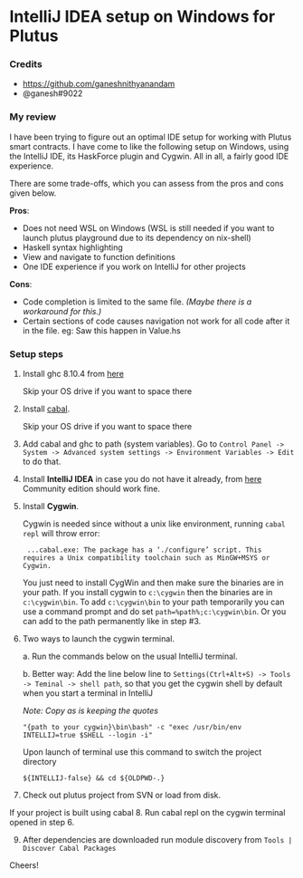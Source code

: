 # IntelliJ IDEA setup on Windows for Plutus

### Credits
- https://github.com/ganeshnithyanandam
- @ganesh#9022

### My review
I have been trying to figure out an optimal IDE setup for working with Plutus smart contracts. I have come to like the following setup on Windows, using the IntelliJ IDE, its HaskForce plugin and Cygwin. All in all, a fairly good IDE experience. 

There are some trade-offs, which you can assess from the pros and cons given below.

**Pros**: 
   - Does not need WSL on Windows (WSL is still needed if you want to launch plutus playground due to its dependency on nix-shell) 
   -  Haskell syntax highlighting
   - View and navigate to function definitions
   - One IDE experience if you work on IntelliJ for other projects

**Cons**:
   - Code completion is limited to the same file. _(Maybe there is a workaround for this.)_
   - Certain sections of code causes navigation not work for all code after it in the file. eg: Saw this happen in Value.hs 
 

### Setup steps
1. Install ghc 8.10.4 from [here](https://www.haskell.org/ghc/download_ghc_8_10_4.html#windows64)
   
   Skip your OS drive if you want to space there
   

2. Install [cabal](https://www.haskell.org/cabal/download.html).
   
   Skip your OS drive if you want to space there
   

3. Add cabal and ghc to path (system variables).
   Go to `Control Panel -> System -> Advanced system settings -> Environment Variables -> Edit` to do that.


4. Install **IntelliJ IDEA** in case you do not have it already, from [here](https://www.jetbrains.com/idea/download/#section=windows)
   Community edition should work fine.
   

5. Install **Cygwin**.
   
   Cygwin is needed since without a unix like environment, running `cabal repl` will throw error:
   
   ```shell
    ...cabal.exe: The package has a ‘./configure’ script. This requires a Unix compatibility toolchain such as MinGW+MSYS or Cygwin.
   ``` 
   You just need to install CygWin and then make sure the binaries are in your path. If you install cygwin to `c:\cygwin` then the binaries are in `c:\cygwin\bin`. To add `c:\cygwin\bin` to your path temporarily you can use a command prompt and do set `path=%path%;c:\cygwin\bin`. 
      Or you can add to the path permanently like in step #3.


6. Two ways to launch the cygwin terminal.
      
   a. Run the commands below on the usual IntelliJ terminal.
   
   b. Better way:
   Add the line below line to
        `Settings(Ctrl+Alt+S) -> Tools -> Teminal -> shell path`, so that you get the cygwin shell by default when you start a terminal in IntelliJ

   _Note: Copy as is keeping the quotes_
   
      ``` shell
      "{path to your cygwin}\bin\bash" -c "exec /usr/bin/env INTELLIJ=true $SHELL --login -i"
   ```
   Upon launch of terminal use this command to switch the project directory

   ``` shell
   ${INTELLIJ-false} && cd ${OLDPWD-.}
   ```
7. Check out plutus project from SVN or load from disk.

If your project is built using cabal
8. Run cabal repl on the cygwin terminal opened in step 6.

9. After dependencies are downloaded run module discovery from `Tools | Discover Cabal Packages`


Cheers!
